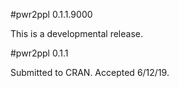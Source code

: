 \#pwr2ppl 0.1.1.9000

This is a developmental release.

\#pwr2ppl 0.1.1

Submitted to CRAN. Accepted 6/12/19.
